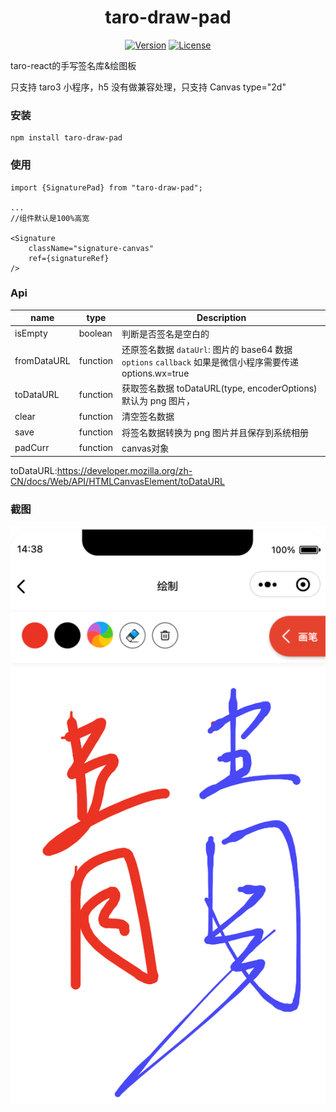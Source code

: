 <div align='center'>
    <h1>taro-draw-pad</h1>
</div>

<p align="center">
  <a href="https://www.npmjs.com/package/taro-draw-pad"><img src="https://img.shields.io/npm/v/taro-draw-pad.svg?sanitize=true" alt="Version"></a>
  <a href="https://www.npmjs.com/package/vue"><img src="https://img.shields.io/npm/l/vue.svg?sanitize=true" alt="License"></a>
  
</p>
taro-react的手写签名库&绘图板

只支持 taro3 小程序，h5 没有做兼容处理，只支持 Canvas type="2d"

### 安装

```
npm install taro-draw-pad
```

### 使用

```
import {SignaturePad} from "taro-draw-pad";

...
//组件默认是100%高宽

<Signature
    className="signature-canvas"
    ref={signatureRef}
/>
```

### Api

| name        | type     | Description                                                       |
| ----------- | -------- | ----------------------------------------------------------------- |
| isEmpty     | boolean  | 判断是否签名是空白的                                              |
| fromDataURL | function | 还原签名数据 `dataUrl`: 图片的 base64 数据 `options` `callback` 如果是微信小程序需要传递 options.wx=true |
| toDataURL   | function | 获取签名数据 toDataURL(type, encoderOptions) 默认为 png 图片，    |
| clear       | function | 清空签名数据                                                      |
| save        | function | 将签名数据转换为 png 图片并且保存到系统相册                       |
| padCurr     | function | canvas对象                       |

toDataURL:https://developer.mozilla.org/zh-CN/docs/Web/API/HTMLCanvasElement/toDataURL

### 截图

![draw.png](https://raw.githubusercontent.com/WangSunio/img/main/images/draw.png)
